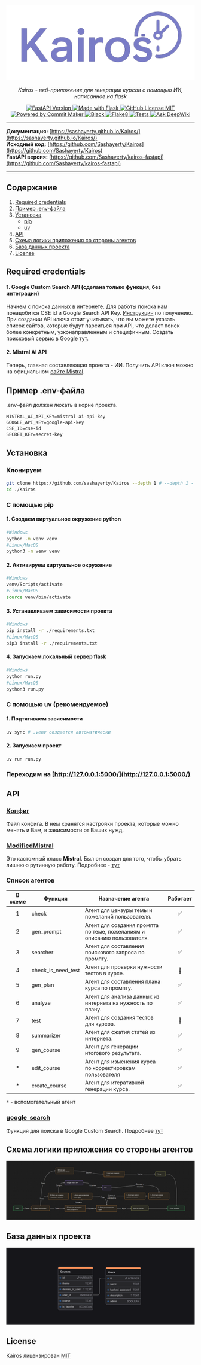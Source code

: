 <p align="center">
  <a href="https://sashayerty.github.io/Kairos/"><img src="./docs/img/kairos-logo.png" alt="Kairos"></a>
</p>
<p align="center">
    <em>Kairos - веб-приложение для генерации курсов с помощью ИИ, написанное на flask</em>
</p>
<p align="center">
<a href="https://github.com/sashayerty/kairos-fastapi" target="_blank">
  <img src="https://img.shields.io/badge/FastAPI-Ver-009485.svg" alt="FastAPI Version">
</a>
<a href="https://flask.palletsprojects.com/en/stable/" target="_blank">
  <img src="https://img.shields.io/badge/Made%20with-Flask-orange.svg" alt="Made with Flask">
</a>
<a href="./LICENSE" target="_blank">
  <img src="https://img.shields.io/badge/license-MIT-orange.svg" alt="GitHub License MIT">
</a>
<a href="https://github.com/Sashayerty/commit_maker" target="_blank">
  <img src="https://shields.io/badge/Powered_by-Commit_Maker-orange" alt="Powered by Commit Maker">
</a>
<a href="https://github.com/Sashayerty/Kairos/actions/workflows/black.yml" target="_blank">
  <img src="https://github.com/Sashayerty/Kairos/actions/workflows/black.yml/badge.svg?branch=master&event=push" alt="Black">
</a>
<a href="https://github.com/Sashayerty/Kairos/actions/workflows/flake8.yml" target="_blank">
  <img src="https://github.com/Sashayerty/Kairos/actions/workflows/flake8.yml/badge.svg?branch=master&event=push" alt="Flake8">
</a>
<a href="https://github.com/Sashayerty/Kairos/actions/workflows/tests.yml" target="_blank">
  <img src="https://github.com/Sashayerty/Kairos/actions/workflows/tests.yml/badge.svg?branch=master&event=push" alt="Tests">
</a>
<a href="https://deepwiki.com/Sashayerty/Kairos">
  <img src="https://deepwiki.com/badge.svg" alt="Ask DeepWiki">
</a>


---
**Документация:** [https://sashayerty.github.io/Kairos/](https://sashayerty.github.io/Kairos/)  
**Исходный код:** [https://github.com/Sashayerty/Kairos](https://github.com/Sashayerty/Kairos)  
**FastAPI версия:** [https://github.com/Sashayerty/kairos-fastapi](https://github.com/Sashayerty/kairos-fastapi)

---

<!-- Упор идет на то, что данные будут парситься из СТАТЕЙ. Это прописано в большинстве промптов. -->

## Содержание

1. [Required credentials](#required-credentials)
2. [Пример .env-файла](#пример-env-файла)
3. [Установка](#установка)
    * [pip](#с-помощью-pip)
    * [uv](#с-помощью-uv-рекомендуемое)
4. [API](#api)
5. [Схема логики приложения со стороны агентов](#схема-логики-приложения-со-стороны-агентов)
6. [База данных проекта](#база-данных-проекта)
7. [License](#license)

## Required credentials

#### 1. Google Custom Search API (сделана только функция, без интеграции)

Начнем с поиска данных в интернете. Для работы поиска нам понадобится CSE id и Google Search API Key. [Инструкция](https://developers.google.com/custom-search/v1/overview?hl=ru) по получению. При создании API ключа стоит учитывать, что вы можете указать список сайтов, которые будут парситься при API, что делает поиск более конкретным, узконаправленным и специфичным. Создать поисковый сервис в Google [тут](https://programmablesearchengine.google.com/controlpanel/all).

#### 2. Mistral AI API

Теперь, главная составляющая проекта - ИИ. Получить API ключ можно на официальном [сайте Mistral](https://console.mistral.ai/api-keys/).

## Пример .env-файла

.env-файл должен лежать в корне проекта.

```.env
MISTRAL_AI_API_KEY=mistral-ai-api-key
GOOGLE_API_KEY=google-api-key
CSE_ID=cse-id
SECRET_KEY=secret-key
```

## Установка

### Клонируем

```bash
git clone https://github.com/sashayerty/Kairos --depth 1 # --depth 1 - клонируем последний коммит
cd ./Kairos
```

### С помощью pip

#### 1. Создаем виртуальное окружение python

```bash
#Windows
python -m venv venv
#Linux/MacOS
python3 -m venv venv
```

#### 2. Активируем виртуальное окружение

```bash
#Windows
venv/Scripts/activate
#Linux/MacOS
source venv/bin/activate
```

#### 3. Устанавливаем зависимости проекта

```bash
#Windows
pip install -r ./requirements.txt
#Linux/MacOS
pip3 install -r ./requirements.txt
```

#### 4. Запускаем локальный сервер flask

```bash
#Windows
python run.py
#Linux/MacOS
python3 run.py
```

### С помощью uv (рекомендуемое)

#### 1. Подтягиваем зависимости

```bash
uv sync # .venv создается автоматически
```

#### 2. Запускаем проект

```bash
uv run run.py
```

### Переходим на [http://127.0.0.1:5000/](http://127.0.0.1:5000/)

## API

### [Конфиг](./app/config.py)

Файл конфига. В нем хранятся настройки проекта, которые можно менять и Вам, в зависимости от Ваших нужд.

### [ModifiedMistral](./app/mistral_ai_initializer/mistral_custom_class.py)

Это кастомный класс **Mistral**. Был он создан для того, чтобы убрать лишнюю рутинную работу. Подробнее - [тут](./app/mistral_ai_initializer/mistral_custom_class.py)

### Список агентов

| В схеме | Функция            | Назначение агента                                                       |      Работает      |
| :-----: | ------------------ | ----------------------------------------------------------------------- | :----------------: |
|    1    | check              | Агент для цензуры темы и пожеланий пользователя.                        | :white_check_mark: |
|    2    | gen_prompt         | Агент для создания промпта по теме, пожеланиям и описанию пользователя. | :white_check_mark: |
|    3    | searcher           | Агент для составления поискового запроса по промпту.                    | :white_check_mark: |
|    4    | check_is_need_test | Агент для проверки нужности тестов в курсе.                             |      :bricks:      |
|    5    | gen_plan           | Агент для составления плана курса по промпту.                           | :white_check_mark: |
|    6    | analyze            | Агент для анализа данных из интернета на нужность по плану.             | :white_check_mark: |
|    7    | test               | Агент для создания тестов для курсов.                                   |      :bricks:      |
|    8    | summarizer         | Агент для сжатия статей из интернета.                                   | :white_check_mark: |
|    9    | gen_course         | Агент для генерации итогового результата.                               | :white_check_mark: |
|    *    | edit_course        | Агент для изменения курса по корректировкам пользователя                | :white_check_mark: |
|    *    | create_course      | Агент для итеративной генерации курса.                                  | :white_check_mark: |

`*` - вспомогательный агент

### [google_search](./app/google_custom_search/search_function.py)

Функция для поиска в Google Custom Search. Подробнее [тут](#1-google-custom-search-api-сделана-только-функция-без-интеграции)

## Схема логики приложения со стороны агентов

![Логика](./docs/img/logic.png)

## База данных проекта

![База данных проекта](./docs/img/kairos.png)

## License

Kairos лицензирован [MIT](./LICENSE)
